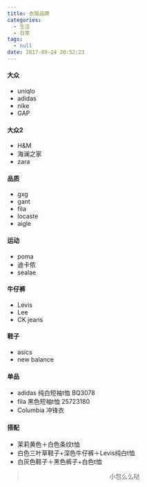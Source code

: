 ```yaml
---
title: 衣服品牌
categories:
  - 生活
  - 日常
tags:
  - null
date: 2017-09-24 20:52:23
---
```


#### 大众
- uniqlo
- adidas
- nike
- GAP

#### 大众2
- H&M
- 海澜之家
- zara

#### 品质
- gxg
- gant
- fila
- locaste
- aigle

#### 运动
- poma
- 迪卡侬
- sealae

#### 牛仔裤
- Levis
- Lee
- CK jeans

#### 鞋子
- asics
- new balance

#### 单品
- adidas 纯白短袖t恤 BQ3078
- fila 黑色短袖t恤 25723180
- Columbia 冲锋衣

#### 搭配
- 茉莉黄色＋白色条纹t恤
- 白色三叶草鞋子+深色牛仔裤＋Levis纯白t恤
- 白灰色鞋子＋黑色裤子+白色t恤


><div align=center>小包么么哒</div>